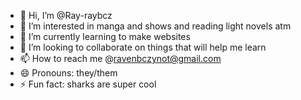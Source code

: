 - 👋 Hi, I’m @Ray-raybcz
- 👀 I’m interested in manga and shows and reading light novels atm
- 🌱 I’m currently learning to make websites
- 💞️ I’m looking to collaborate on things that will help me learn
- 📫 How to reach me @ravenbczynot@gmail.com
- 😄 Pronouns: they/them 
- ⚡ Fun fact: sharks are super cool 

<!---
Ray-raybcz/Ray-raybcz is a ✨ special ✨ repository because its `README.md` (this file) appears on your GitHub profile.
You can click the Preview link to take a look at your changes.
--->
